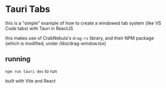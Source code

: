 # Tauri Tabs

this is a "simple" example of how to create a windowed tab system (like VS Code tabs) with Tauri in ReactJS

this makes use of CrabNebula's `drag-rs` library, and their NPM package (which is modified, under /libs/drag-window.tsx)

## running

`npm run tauri dev` to run 

built with Vite and React